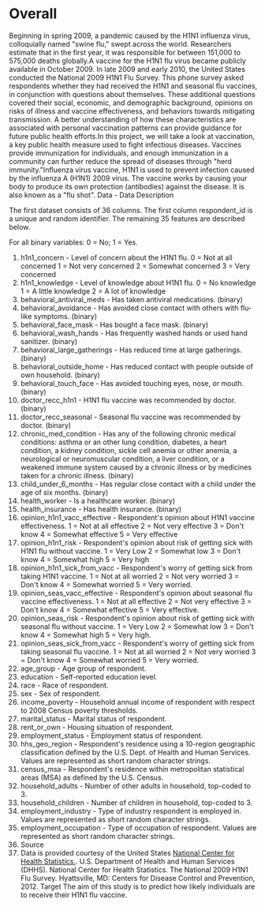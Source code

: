<h1>Overall</h1>
Beginning in spring 2009, a pandemic caused by the H1N1 influenza virus, colloquially named "swine flu," swept across the world. Researchers estimate that in the first year, it was responsible for between 151,000 to 575,000 deaths globally.A vaccine for the H1N1 flu virus became publicly available in October 2009. In late 2009 and early 2010, the United States conducted the National 2009 H1N1 Flu Survey. This phone survey asked respondents whether they had received the H1N1 and seasonal flu vaccines, in conjunction with questions about themselves. These additional questions covered their social, economic, and demographic background, opinions on risks of illness and vaccine effectiveness, and behaviors towards mitigating transmission. A better understanding of how these characteristics are associated with personal vaccination patterns can provide guidance for future public health efforts.In this project, we will take a look at vaccination, a key public health measure used to fight infectious diseases. Vaccines provide immunization for individuals, and enough immunization in a community can further reduce the spread of diseases through "herd immunity."Influenza virus vaccine, H1N1 is used to prevent infection caused by the influenza A (H1N1) 2009 virus. The vaccine works by causing your body to produce its own protection (antibodies) against the disease. It is also known as a "flu shot".
Data
- Data Description

The first dataset consists of 36 columns. The first column respondent_id is a unique and random identifier. The remaining 35 features are described below.

For all binary variables: 0 = No; 1 = Yes.

1. h1n1_concern - Level of concern about the H1N1 flu.
 0 = Not at all concerned
 1 = Not very concerned
 2 = Somewhat concerned
 3 = Very concerned
2. h1n1_knowledge - Level of knowledge about H1N1 flu.
 0 = No knowledge
 1 = A little knowledge
 2 = A lot of knowledge
3. behavioral_antiviral_meds - Has taken antiviral medications. (binary)
4. behavioral_avoidance - Has avoided close contact with others with flu-like symptoms. (binary)
5. behavioral_face_mask - Has bought a face mask. (binary)
6. behavioral_wash_hands - Has frequently washed hands or used hand sanitizer. (binary)
7. behavioral_large_gatherings - Has reduced time at large gatherings. (binary)
8. behavioral_outside_home - Has reduced contact with people outside of own household. (binary)
9. behavioral_touch_face - Has avoided touching eyes, nose, or mouth. (binary)
10. doctor_recc_h1n1 - H1N1 flu vaccine was recommended by doctor. (binary)
11. doctor_recc_seasonal - Seasonal flu vaccine was recommended by doctor. (binary)
12. chronic_med_condition - Has any of the following chronic medical conditions: asthma or an other lung condition, diabetes, a heart condition, a kidney condition, sickle cell anemia or other anemia, a neurological or neuromuscular condition, a liver condition, or a weakened immune system caused by a chronic illness or by medicines taken for a chronic illness. (binary)
13. child_under_6_months - Has regular close contact with a child under the age of six months. (binary)
14. health_worker - Is a healthcare worker. (binary)
15. health_insurance - Has health insurance. (binary)
16. opinion_h1n1_vacc_effective - Respondent's opinion about H1N1 vaccine effectiveness.
 1 = Not at all effective
 2 = Not very effective
 3 = Don't know
 4 = Somewhat effective
 5 = Very effective
17. opinion_h1n1_risk - Respondent's opinion about risk of getting sick with H1N1 flu without vaccine.
 1 = Very Low
 2 = Somewhat low
 3 = Don't know
 4 = Somewhat high
 5 = Very high
18. opinion_h1n1_sick_from_vacc - Respondent's worry of getting sick from taking H1N1 vaccine.
 1 = Not at all worried
 2 = Not very worried
 3 = Don't know
 4 = Somewhat worried
 5 = Very worried.
19. opinion_seas_vacc_effective - Respondent's opinion about seasonal flu vaccine effectiveness.
 1 = Not at all effective
 2 = Not very effective
 3 = Don't know
 4 = Somewhat effective
 5 = Very effective.
20. opinion_seas_risk - Respondent's opinion about risk of getting sick with seasonal flu without vaccine.
 1 = Very Low
 2 = Somewhat low
 3 = Don't know
 4 = Somewhat high
 5 = Very high.
21. opinion_seas_sick_from_vacc - Respondent's worry of getting sick from taking seasonal flu vaccine.
 1 = Not at all worried
 2 = Not very worried
 3 = Don't know
 4 = Somewhat worried
 5 = Very worried.
22. age_group - Age group of respondent.
23. education - Self-reported education level.
24. race - Race of respondent.
25. sex - Sex of respondent.
26. income_poverty - Household annual income of respondent with respect to 2008 Census poverty thresholds.
27. marital_status - Marital status of respondent.
28. rent_or_own - Housing situation of respondent.
29. employment_status - Employment status of respondent.
30. hhs_geo_region - Respondent's residence using a 10-region geographic classification defined by the U.S. Dept. of Health and Human Services. Values are represented as short random character strings.
31. census_msa - Respondent's residence within metropolitan statistical areas (MSA) as defined by the U.S. Census.
32. household_adults - Number of other adults in household, top-coded to 3.
33. household_children - Number of children in household, top-coded to 3.
34. employment_industry - Type of industry respondent is employed in. Values are represented as short random character strings.
35. employment_occupation - Type of occupation of respondent. Values are represented as short random character strings.
36. Source
37. Data is provided courtesy of the United States [ National Center for Health Statistics.](https://).
U.S. Department of Health and Human Services (DHHS). National Center for Health Statistics. The National 2009 H1N1 Flu Survey. Hyattsville, MD: Centers for Disease Control and Prevention, 2012.
Target
The aim of this study is to predict how likely individuals are to receive their H1N1 flu vaccine.
